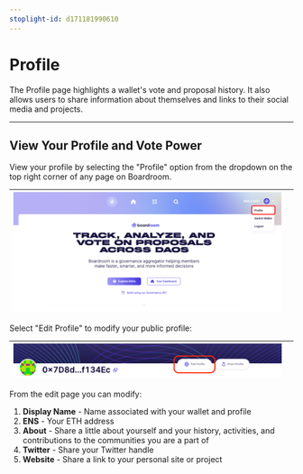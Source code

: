 ```yaml
---
stoplight-id: d171181990610
---
```


# Profile

The Profile page highlights a wallet's vote and proposal history. It also allows users to share information about themselves and links to their social media and projects.

***

## View Your Profile and Vote Power

View your profile by selecting the "Profile" option from the dropdown on the top right corner of any page on Boardroom.

|![View Profile](../../assets/images/view-profile.png) |  |
|    :----:   |  :----:  |  

Select "Edit Profile" to modify your public profile:

|![Edit Profile](../../assets/images/image-18.png) |  |
|    :----:   |  :----:  |  

From the edit page you can modify:

1. **Display Name** - Name associated with your wallet and profile
2. **ENS** - Your ETH address
3. **About** - Share a little about yourself and your history, activities, and contributions to the communities you are a part of
4. **Twitter** - Share your Twitter handle
5. **Website** - Share a link to your personal site or project





